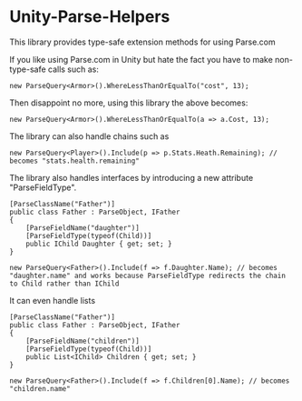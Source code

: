 Unity-Parse-Helpers
===================

This library provides type-safe extension methods for using Parse.com

If you like using Parse.com in Unity but hate the fact you have to make non-type-safe calls such as:

```
new ParseQuery<Armor>().WhereLessThanOrEqualTo("cost", 13);
```

Then disappoint no more, using this library the above becomes:

```
new ParseQuery<Armor>().WhereLessThanOrEqualTo(a => a.Cost, 13);
```

The library can also handle chains such as

```
new ParseQuery<Player>().Include(p => p.Stats.Heath.Remaining); // becomes "stats.health.remaining"
```

The library also handles interfaces by introducing a new attribute "ParseFieldType".

```
[ParseClassName("Father")]
public class Father : ParseObject, IFather
{
	[ParseFieldName("daughter")]
	[ParseFieldType(typeof(Child))]
	public IChild Daughter { get; set; }
}

new ParseQuery<Father>().Include(f => f.Daughter.Name); // becomes "daughter.name" and works because ParseFieldType redirects the chain to Child rather than IChild
```

It can even handle lists

```
[ParseClassName("Father")]
public class Father : ParseObject, IFather
{
	[ParseFieldName("children")]
	[ParseFieldType(typeof(Child))]
	public List<IChild> Children { get; set; }
}

new ParseQuery<Father>().Include(f => f.Children[0].Name); // becomes "children.name"
```